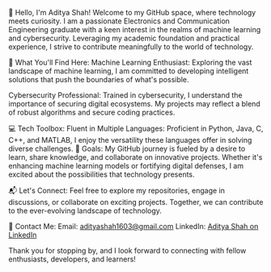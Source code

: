 👋 Hello, I'm Aditya Shah!
Welcome to my GitHub space, where technology meets curiosity. I am a passionate Electronics and Communication Engineering graduate with a keen interest in the realms of machine learning and cybersecurity. Leveraging my academic foundation and practical experience, I strive to contribute meaningfully to the world of technology.

🚀 What You'll Find Here:
Machine Learning Enthusiast: Exploring the vast landscape of machine learning, I am committed to developing intelligent solutions that push the boundaries of what's possible.

Cybersecurity Professional: Trained in cybersecurity, I understand the importance of securing digital ecosystems. My projects may reflect a blend of robust algorithms and secure coding practices.

💻 Tech Toolbox:
Fluent in Multiple Languages: Proficient in Python, Java, C, C++, and MATLAB, I enjoy the versatility these languages offer in solving diverse challenges.
🌟 Goals:
My GitHub journey is fueled by a desire to learn, share knowledge, and collaborate on innovative projects. Whether it's enhancing machine learning models or fortifying digital defenses, I am excited about the possibilities that technology presents.

📬 Let's Connect:
Feel free to explore my repositories, engage in discussions, or collaborate on exciting projects. Together, we can contribute to the ever-evolving landscape of technology.

📧 Contact Me:
Email: adityashah1603@gmail.com
LinkedIn: [Aditya Shah on LinkedIn](https://www.linkedin.com/in/aditya-shah-b51754235/)

Thank you for stopping by, and I look forward to connecting with fellow enthusiasts, developers, and learners!



<!---
adityashah1603/adityashah1603 is a ✨ special ✨ repository because its `README.md` (this file) appears on your GitHub profile.
You can click the Preview link to take a look at your changes.
--->
